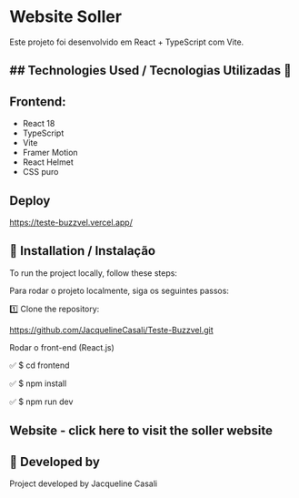 # Website Soller

Este projeto foi desenvolvido em React + TypeScript com Vite.

  <!-- <source src="/image/VideoProjeto.mp4" type="video/mp4" /> -->

## ## Technologies Used / Tecnologias Utilizadas 🚀

## Frontend:

- React 18
- TypeScript
- Vite
- Framer Motion 
- React Helmet 
- CSS puro

## Deploy

https://teste-buzzvel.vercel.app/

## 📌 Installation / Instalação

To run the project locally, follow these steps:

Para rodar o projeto localmente, siga os seguintes passos:

1️⃣ Clone the repository:

https://github.com/JacquelineCasali/Teste-Buzzvel.git

Rodar o front-end (React.js)

✅ $ cd frontend

✅ $ npm install

✅ $ npm run dev



## Website - click here to visit the soller website

<!-- https://teste-soller.vercel.app/ -->

## 📝 Developed  by

Project developed by Jacqueline Casali



